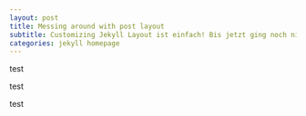 ```yaml
---
layout: post
title: Messing around with post layout
subtitle: Customizing Jekyll Layout ist einfach! Bis jetzt ging noch nix kaputt!
categories: jekyll homepage
---
```


test

test

test
